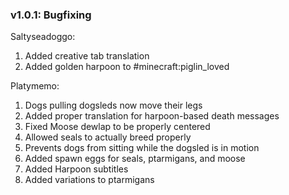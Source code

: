 ### v1.0.1: Bugfixing

Saltyseadoggo:

1. Added creative tab translation
2. Added golden harpoon to #minecraft:piglin_loved

Platymemo:

1. Dogs pulling dogsleds now move their legs
2. Added proper translation for harpoon-based death messages
3. Fixed Moose dewlap to be properly centered
4. Allowed seals to actually breed properly
5. Prevents dogs from sitting while the dogsled is in motion
6. Added spawn eggs for seals, ptarmigans, and moose
7. Added Harpoon subtitles
8. Added variations to ptarmigans
